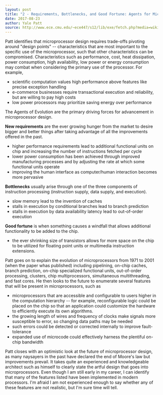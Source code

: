 ```yaml
---
layout: post
title: "2 - Requirements, Bottlenecks, and Good Fortune: Agents for Microprocessor Evolution"
date: 2017-08-23
author: Yale Patt
source: http://www.ece.cmu.edu/~ece447/s12/lib/exe/fetch.php?media=wiki:18447-patt-2001.pdf
---
```


Patt identifies that microprocessor design requires trade-offs pivoting around "design points" -- characteristics that are most important to the specific use of the microprocessor, such that other characteristics can be compromised.  Characteristics such as performance, cost, heat dissipation, power consumption, high availability, low power or energy consumption may combat when considering the primary use of the processor. For example,

* scientific computation values high performance above features like precise exception handling
* e-commerce businesses require transactional execution and reliability, but are willing to pay high costs
* low power processors may prioritize saving energy over performance

The Agents of Evolution are the primary driving forces for advancement in microprocessor design.

**New requirements** are the ever growing hunger from the market to desire bigger and better things after taking advantage of all the improvements offered in the past.
* higher performance requirements lead to additional functional units on chip and increasing the number of instructions fetched per cycle
* lower power consumption has been achieved through improved manufacturing processes and by adjusting the rate at which some functional units operate
* improving the human interface as computer/human interaction becomes more pervasive

**Bottlenecks** usually arise through one of the three components of instruction processing (instruction supply, data supply, and execution).
* slow memory lead to the invention of caches
* stalls in execution by conditional branches lead to branch prediction
* stalls in execution by data availability latency lead to out-of-order execution

**Good fortune** is when something causes a windfall that allows additional functionality to be added to the chip.
* the ever shrinking size of transistors allows for more space on the chip to be utilized for floating point units or multimedia instruction extensions.

Patt goes on to explain the evolution of microprocessors from 1971 to 2001 (when the paper whas published) including pipelining, on-chip caches, branch prediction, on-chip specialized functional units, out-of-order processing, clusters, chip multiprocessors, simultaneous multithreading, and fast cores.  He then looks to the future to enumerate several features that will be present in microprocessors, such as
* microprocessors that are accessible and configurable to users higher in the computation hierarchy -- for example, reconfigurable logic could be placed on the chip so that an application could customize the hardware to efficiently execute its own algorithms.
* the growing length of wires and frequency of clocks make signals more susceptible to error, so changing data paths may be needed
* such errors could be detected or corrected internally to improve fault-tolerance
* expanded use of microcode could effectively harness the plentiful on-chip bandwidth

Patt closes with an optimistic look at the future of microprocessor design, as many naysayers in the past have declared the end of Moore's law but improvements prevail.  It takes quite an experienced and knowledgeable architect such as himself to clearly state the artful design that goes into microprocessors.  Even though I am still early in my career, I can identify that many of the features listed have been implemented in modern processors.  I'm afraid I am not experienced enough to say whether any of these features are not realistic, but I'm sure time will tell.
